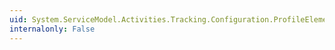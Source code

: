 ```yaml
---
uid: System.ServiceModel.Activities.Tracking.Configuration.ProfileElement
internalonly: False
---
```

